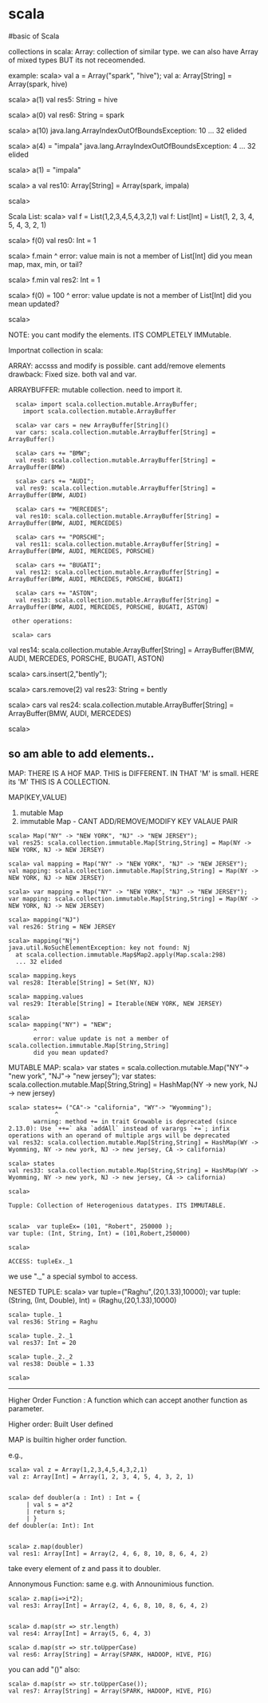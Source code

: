 # scala
#basic of Scala

collections in scala:
Array: collection of similar type.
  we can also have Array of mixed types BUT its not receomended.
  
example:
scala> val a = Array("spark", "hive");
val a: Array[String] = Array(spark, hive)


scala> a(1)
val res5: String = hive

scala> a(0)
val res6: String = spark

scala> a(10)
java.lang.ArrayIndexOutOfBoundsException: 10
  ... 32 elided

scala> a(4) = "impala"
java.lang.ArrayIndexOutOfBoundsException: 4
  ... 32 elided

scala> a(1) = "impala"

scala> a
val res10: Array[String] = Array(spark, impala)

scala>

Scala List:
scala> val f = List(1,2,3,4,5,4,3,2,1)
val f: List[Int] = List(1, 2, 3, 4, 5, 4, 3, 2, 1)

scala> f(0)
val res0: Int = 1

scala> f.main
         ^
       error: value main is not a member of List[Int]
       did you mean map, max, min, or tail?

scala> f.min
val res2: Int = 1

scala> f(0) = 100
       ^
       error: value update is not a member of List[Int]
       did you mean updated?

scala>

NOTE: you cant modify the elements. ITS COMPLETELY IMMutable.

Importnat collection in scala:

  ARRAY:
      accsss and modify is possible. 
      cant add/remove elements
      drawback: Fixed size. both val and var. 
      
  ARRAYBUFFER:
      mutable collection.
      need to import it.
      
      scala> import scala.collection.mutable.ArrayBuffer;
        import scala.collection.mutable.ArrayBuffer
        
      scala> var cars = new ArrayBuffer[String]()
      var cars: scala.collection.mutable.ArrayBuffer[String] = ArrayBuffer()

      scala> cars += "BMW";
      val res8: scala.collection.mutable.ArrayBuffer[String] = ArrayBuffer(BMW)
      
      scala> cars += "AUDI";
      val res9: scala.collection.mutable.ArrayBuffer[String] = ArrayBuffer(BMW, AUDI)

      scala> cars += "MERCEDES";
      val res10: scala.collection.mutable.ArrayBuffer[String] = ArrayBuffer(BMW, AUDI, MERCEDES)

      scala> cars += "PORSCHE";
      val res11: scala.collection.mutable.ArrayBuffer[String] = ArrayBuffer(BMW, AUDI, MERCEDES, PORSCHE)

      scala> cars += "BUGATI";
      val res12: scala.collection.mutable.ArrayBuffer[String] = ArrayBuffer(BMW, AUDI, MERCEDES, PORSCHE, BUGATI)

      scala> cars += "ASTON";
      val res13: scala.collection.mutable.ArrayBuffer[String] = ArrayBuffer(BMW, AUDI, MERCEDES, PORSCHE, BUGATI, ASTON)  
      
     other operations:
     
     scala> cars
val res14: scala.collection.mutable.ArrayBuffer[String] = ArrayBuffer(BMW, AUDI, MERCEDES, PORSCHE, BUGATI, ASTON)

scala> cars.insert(2,"bently");

scala> cars.remove(2)
val res23: String = bently

scala> cars
val res24: scala.collection.mutable.ArrayBuffer[String] = ArrayBuffer(BMW, AUDI, MERCEDES)

scala>

so am able to add elements..
---------------------------------------------------------
MAP:
THERE IS A HOF MAP. THIS is DIFFERENT. IN THAT 'M' is small. HERE its 'M'
THIS IS A COLLECTION.

MAP(KEY,VALUE)
  1. mutable Map
  2. immutable Map - CANT ADD/REMOVE/MODIFY KEY VALAUE PAIR

    scala> Map("NY" -> "NEW YORK", "NJ" -> "NEW JERSEY");
    val res25: scala.collection.immutable.Map[String,String] = Map(NY -> NEW YORK, NJ -> NEW JERSEY)

    scala> val mapping = Map("NY" -> "NEW YORK", "NJ" -> "NEW JERSEY");
    val mapping: scala.collection.immutable.Map[String,String] = Map(NY -> NEW YORK, NJ -> NEW JERSEY)

    scala> var mapping = Map("NY" -> "NEW YORK", "NJ" -> "NEW JERSEY");
    var mapping: scala.collection.immutable.Map[String,String] = Map(NY -> NEW YORK, NJ -> NEW JERSEY)

    scala> mapping("NJ")
    val res26: String = NEW JERSEY

    scala> mapping("Nj")
    java.util.NoSuchElementException: key not found: Nj
      at scala.collection.immutable.Map$Map2.apply(Map.scala:298)
      ... 32 elided

    scala> mapping.keys
    val res28: Iterable[String] = Set(NY, NJ)

    scala> mapping.values
    val res29: Iterable[String] = Iterable(NEW YORK, NEW JERSEY)

    scala>
    scala> mapping("NY") = "NEW";
           ^
           error: value update is not a member of scala.collection.immutable.Map[String,String]
           did you mean updated?
       
       
MUTABLE MAP:
    scala> var states = scala.collection.mutable.Map("NY"-> "new york", "NJ"-> "new jersey");
    var states: scala.collection.mutable.Map[String,String] = HashMap(NY -> new york, NJ -> new jersey)

    scala> states+= ("CA"-> "california", "WY"-> "Wyomming");
                 ^
           warning: method += in trait Growable is deprecated (since 2.13.0): Use `++=` aka `addAll` instead of varargs `+=`; infix operations with an operand of multiple args will be deprecated
    val res32: scala.collection.mutable.Map[String,String] = HashMap(WY -> Wyomming, NY -> new york, NJ -> new jersey, CA -> california)

    scala> states
    val res33: scala.collection.mutable.Map[String,String] = HashMap(WY -> Wyomming, NY -> new york, NJ -> new jersey, CA -> california)

    scala>

    Tupple: Collection of Heterogenious datatypes. ITS IMMUTABLE.


    scala>  var tupleEx= (101, "Robert", 250000 );
    var tuple: (Int, String, Int) = (101,Robert,250000)

    scala>

    ACCESS: tupleEx._1

we use "._" a special symbol to access.

NESTED TUPLE:
    scala> var tuple=("Raghu",(20,1.33),10000);
    var tuple: (String, (Int, Double), Int) = (Raghu,(20,1.33),10000)

    scala> tuple._1
    val res36: String = Raghu

    scala> tuple._2._1
    val res37: Int = 20

    scala> tuple._2._2
    val res38: Double = 1.33

    scala>



-----------------------------
Higher Order Function : A function which can accept another function as parameter.

Higher order:
  Built 
  User defined 
  
  
MAP is builtin higher order function.

e.g.,

    scala> val z = Array(1,2,3,4,5,4,3,2,1)
    val z: Array[Int] = Array(1, 2, 3, 4, 5, 4, 3, 2, 1)


    scala> def doubler(a : Int) : Int = {
         | val s = a*2
         | return s;
         | }
    def doubler(a: Int): Int


    scala> z.map(doubler)
    val res1: Array[Int] = Array(2, 4, 6, 8, 10, 8, 6, 4, 2)

take every element of z and pass it to doubler.


Annonymous Function:
same e.g. with Announimious function.

    scala> z.map(i=>i*2);
    val res3: Array[Int] = Array(2, 4, 6, 8, 10, 8, 6, 4, 2)


    scala> d.map(str => str.length)
    val res4: Array[Int] = Array(5, 6, 4, 3)

    scala> d.map(str => str.toUpperCase)
    val res6: Array[String] = Array(SPARK, HADOOP, HIVE, PIG)

you can add "()" also: 

    scala> d.map(str => str.toUpperCase());
    val res7: Array[String] = Array(SPARK, HADOOP, HIVE, PIG)



